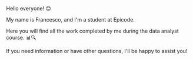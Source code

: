 Hello everyone! 😊

My name is Francesco, and I'm a student at Epicode.

Here you will find all the work completed by me during the data analyst course. 📊🔍

If you need information or have other questions, I'll be happy to assist you!
